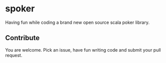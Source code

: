 # spoker
 
Having fun while coding a brand new open source scala poker library.
  
## Contribute

You are welcome. Pick an issue, have fun writing code and submit your pull request.
